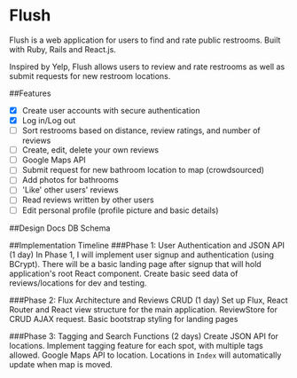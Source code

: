 # Flush
Flush is a web application for users to find and rate public restrooms. Built with Ruby, Rails and React.js.
<p>
Inspired by Yelp, Flush allows users to review and rate restrooms as well as submit requests for new restroom locations.

##Features
- [x] Create user accounts with secure authentication
- [x] Log in/Log out
- [ ] Sort restrooms based on distance, review ratings, and number of reviews
- [ ] Create, edit, delete your own reviews
- [ ] Google Maps API
- [ ] Submit request for new bathroom location to map (crowdsourced)
- [ ] Add photos for bathrooms
- [ ] 'Like' other users' reviews
- [ ] Read reviews written by other users
- [ ] Edit personal profile (profile picture and basic details)

##Design Docs
DB Schema

##Implementation Timeline
###Phase 1: User Authentication and JSON API (1 day)
In Phase 1, I will implement user signup and authentication (using BCrypt). There will be a basic landing page after signup that will hold application's root React component. Create basic seed data of reviews/locations for dev and testing.

###Phase 2: Flux Architecture and Reviews CRUD (1 day)
Set up Flux, React Router and React view structure for the main application. ReviewStore for CRUD AJAX request. Basic bootstrap styling for landing pages

###Phase 3: Tagging and Search Functions (2 days)
Create JSON API for locations. Implement tagging feature for each spot, with multiple tags allowed. Google Maps API to location. Locations in ``Index`` will automatically update when map is moved.
